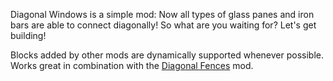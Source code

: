Diagonal Windows is a simple mod: Now all types of glass panes and iron bars are able to connect diagonally! So what are you waiting for? Let's get building!

Blocks added by other mods are dynamically supported whenever possible. Works great in combination with the [Diagonal Fences](https://www.curseforge.com/minecraft/mc-mods/diagonal-fences) mod.